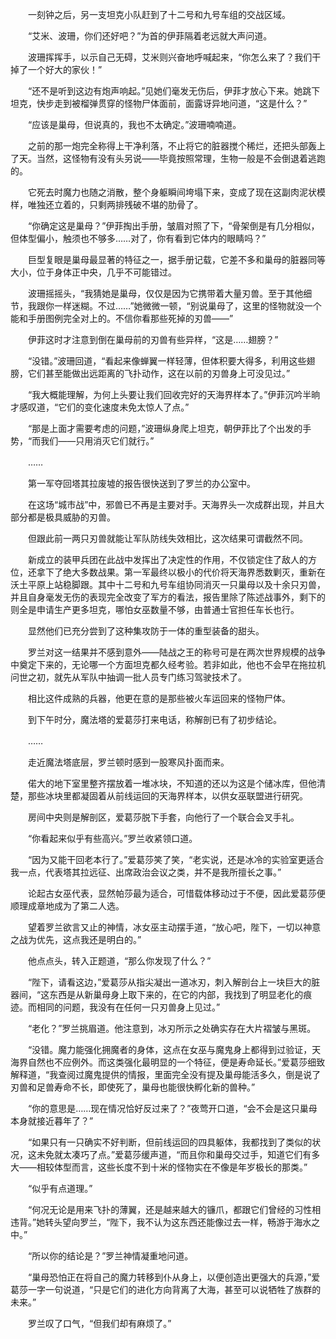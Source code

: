 　　一刻钟之后，另一支坦克小队赶到了十二号和九号车组的交战区域。

　　“艾米、波珊，你们还好吧？”为首的伊菲隔着老远就大声问道。

　　波珊挥挥手，以示自己无碍，艾米则兴奋地呼喊起来，“你怎么来了？我们干掉了一个好大的家伙！”

　　“还不是听到这边有炮声响起。”见她们毫发无伤后，伊菲才放心下来。她跳下坦克，快步走到被榴弹贯穿的怪物尸体面前，面露讶异地问道，“这是什么？”

　　“应该是巢母，但说真的，我也不太确定。”波珊喃喃道。

　　之前的那一炮完全称得上干净利落，不止将它的脏器搅个稀烂，还把头部轰上了天。当然，这怪物有没有头另说——毕竟按照常理，生物一般是不会倒退着逃跑的。

　　它死去时魔力也随之消散，整个身躯瞬间垮塌下来，变成了现在这副肉泥状模样，唯独还立着的，只剩两排残破不堪的肋骨了。

　　“你确定这是巢母？”伊菲掏出手册，皱眉对照了下，“骨架倒是有几分相似，但体型偏小，触须也不够多……对了，你有看到它体内的眼睛吗？”

　　巨型复眼是巢母最显著的特征之一，据手册记载，它差不多和巢母的脏器同等大小，位于身体正中央，几乎不可能错过。

　　波珊摇摇头，“我猜她是巢母，仅仅是因为它携带着大量刃兽。至于其他细节，我跟你一样迷糊。不过……”她微微一顿，“别说巢母了，这里的怪物就没一个能和手册图例完全对上的。不信你看那些死掉的刃兽——”

　　伊菲这时才注意到倒在巢母前的刃兽有些异样，“这是……翅膀？”

　　“没错。”波珊回道，“看起来像蝉翼一样轻薄，但体积要大得多，利用这些翅膀，它们甚至能做出远距离的飞扑动作，这在以前的刃兽身上可没见过。”

　　“我大概能理解，为何上头要让我们回收完好的天海界样本了。”伊菲沉吟半晌才感叹道，“它们的变化速度未免太惊人了点。”

　　“那是上面才需要考虑的问题，”波珊纵身爬上坦克，朝伊菲比了个出发的手势，“而我们——只用消灭它们就行。”

　　……

　　第一军夺回塔其拉废墟的报告很快送到了罗兰的办公室中。

　　在这场“城市战”中，邪兽已不再是主要对手。天海界头一次成群出现，并且大部分都是极具威胁的刃兽。

　　但跟此前一两只刃兽就能让军队防线失效相比，这次结果可谓截然不同。

　　新成立的装甲兵团在此战中发挥出了决定性的作用，不仅锁定住了敌人的方位，还拿下了绝大多数战果。第一军最终以极小的代价将天海界悉数剿灭，重新在沃土平原上站稳脚跟。其中十二号和九号车组协同消灭一只巢母以及十余只刃兽，并且自身毫发无伤的表现完全改变了军方的看法，报告里除了陈述战事外，剩下的则全是申请生产更多坦克，哪怕女巫数量不够，由普通士官担任车长也行。

　　显然他们已充分尝到了这种集攻防于一体的重型装备的甜头。

　　罗兰对这一结果并不感到意外——陆战之王的称号可是在两次世界规模的战争中奠定下来的，无论哪一个方面坦克都久经考验。若非如此，他也不会早在拖拉机问世之初，就先从军队中抽调一批人员专门练习驾驶技术了。

　　相比这件成熟的兵器，他更在意的是那些被火车运回来的怪物尸体。

　　到下午时分，魔法塔的爱葛莎打来电话，称解剖已有了初步结论。

　　……

　　走近魔法塔底层，罗兰顿时感到一股寒风扑面而来。

　　偌大的地下室里整齐摆放着一堆冰块，不知道的还以为这是个储冰库，但他清楚，那些冰块里都凝固着从前线运回的天海界样本，以供女巫联盟进行研究。

　　房间中央则是解剖区，爱葛莎脱下手套，向他行了一个联合会叉手礼。

　　“你看起来似乎有些高兴。”罗兰收紧领口道。

　　“因为又能干回老本行了。”爱葛莎笑了笑，“老实说，还是冰冷的实验室更适合我一点，代表塔其拉远征、出席政治会议之类，并不是我所擅长之事。”

　　论起古女巫代表，显然帕莎最为适合，可惜载体移动过于不便，因此爱葛莎便顺理成章地成为了第二人选。

　　望着罗兰欲言又止的神情，冰女巫主动摆手道，“放心吧，陛下，一切以神意之战为优先，这点我还是明白的。”

　　他点点头，转入正题道，“那么你发现了什么？”

　　“陛下，请看这边，”爱葛莎从指尖凝出一道冰刃，刺入解剖台上一块巨大的脏器间，“这东西是从新巢母身上取下来的，在它的内部，我找到了明显老化的痕迹。而相同的问题，我没有在任何一只刃兽身上见过。”

　　“老化？”罗兰挑眉道。他注意到，冰刃所示之处确实存在大片褶皱与黑斑。

　　“没错。魔力能强化拥魔者的身体，这点在女巫与魔鬼身上都得到过验证，天海界自然也不应例外。而这类强化最明显的一个特征，便是寿命延长。”爱葛莎细致解释道，“我查阅过魔鬼提供的情报，里面完全没有提及巢母能活多久，倒是说了刃兽和足兽寿命不长，即使死了，巢母也能很快孵化新的兽种。”

　　“你的意思是……现在情况恰好反过来了？”夜莺开口道，“会不会是这只巢母本身就接近暮年了？”

　　“如果只有一只确实不好判断，但前线运回的四具躯体，我都找到了类似的状况，这未免就太凑巧了点。”爱葛莎缓声道，“而且你和巢母交过手，知道它们有多大——相较体型而言，这些长度不到十米的怪物实在不像是年岁极长的那类。”

　　“似乎有点道理。”

　　“何况无论是用来飞扑的薄翼，还是越来越大的镰爪，都跟它们曾经的习性相违背。”她转头望向罗兰，“陛下，我不认为这东西还能像过去一样，畅游于海水之中。”

　　“所以你的结论是？”罗兰神情凝重地问道。

　　“巢母恐怕正在将自己的魔力转移到仆从身上，以便创造出更强大的兵源，”爱葛莎一字一句说道，“只是它们的进化方向背离了大海，甚至可以说牺牲了族群的未来。”

　　罗兰叹了口气，“但我们却有麻烦了。”
